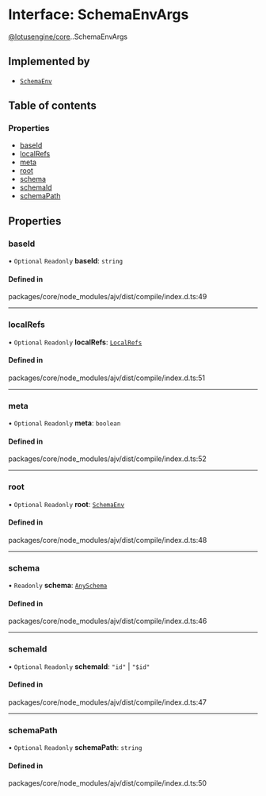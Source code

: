 # Interface: SchemaEnvArgs

[@lotusengine/core](../wiki/@lotusengine.core).[<internal>](../wiki/@lotusengine.core.%3Cinternal%3E).SchemaEnvArgs

## Implemented by

- [`SchemaEnv`](../wiki/@lotusengine.core.%3Cinternal%3E.SchemaEnv)

## Table of contents

### Properties

- [baseId](../wiki/@lotusengine.core.%3Cinternal%3E.SchemaEnvArgs#baseid)
- [localRefs](../wiki/@lotusengine.core.%3Cinternal%3E.SchemaEnvArgs#localrefs)
- [meta](../wiki/@lotusengine.core.%3Cinternal%3E.SchemaEnvArgs#meta)
- [root](../wiki/@lotusengine.core.%3Cinternal%3E.SchemaEnvArgs#root)
- [schema](../wiki/@lotusengine.core.%3Cinternal%3E.SchemaEnvArgs#schema)
- [schemaId](../wiki/@lotusengine.core.%3Cinternal%3E.SchemaEnvArgs#schemaid)
- [schemaPath](../wiki/@lotusengine.core.%3Cinternal%3E.SchemaEnvArgs#schemapath)

## Properties

### baseId

• `Optional` `Readonly` **baseId**: `string`

#### Defined in

packages/core/node_modules/ajv/dist/compile/index.d.ts:49

___

### localRefs

• `Optional` `Readonly` **localRefs**: [`LocalRefs`](../wiki/@lotusengine.core.%3Cinternal%3E#localrefs)

#### Defined in

packages/core/node_modules/ajv/dist/compile/index.d.ts:51

___

### meta

• `Optional` `Readonly` **meta**: `boolean`

#### Defined in

packages/core/node_modules/ajv/dist/compile/index.d.ts:52

___

### root

• `Optional` `Readonly` **root**: [`SchemaEnv`](../wiki/@lotusengine.core.%3Cinternal%3E.SchemaEnv)

#### Defined in

packages/core/node_modules/ajv/dist/compile/index.d.ts:48

___

### schema

• `Readonly` **schema**: [`AnySchema`](../wiki/@lotusengine.core.%3Cinternal%3E#anyschema)

#### Defined in

packages/core/node_modules/ajv/dist/compile/index.d.ts:46

___

### schemaId

• `Optional` `Readonly` **schemaId**: ``"id"`` \| ``"$id"``

#### Defined in

packages/core/node_modules/ajv/dist/compile/index.d.ts:47

___

### schemaPath

• `Optional` `Readonly` **schemaPath**: `string`

#### Defined in

packages/core/node_modules/ajv/dist/compile/index.d.ts:50
